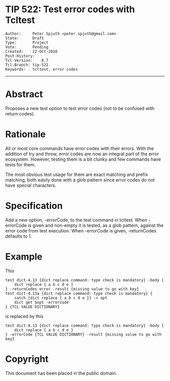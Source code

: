 # TIP 522: Test error codes with Tcltest
	Author:		Peter Spjuth <peter.spjuth@gmail.com>
	State:		Draft
	Type:		Project
	Vote:		Pending
	Created:	22-Oct-2018
	Post-History:
	Tcl-Version:	8.7
	Tcl-Branch:	tip-522
	Keywords:	tcltest, error codes
-----

# Abstract

Proposes a new test option to test error codes (not to be confused with
return codes).

# Rationale

All or most core commands have error codes with their errors.
With the addition of try and throw, error codes are now an integral part
of the error ecosystem.
However, testing them is a bit clunky and few commands have tests for them.

The most obvious test usage for them are exact matching and prefix matching,
both easily done with a glob pattern since error codes do not have special
characters.

# Specification

Add a new option, -errorCode, to the test command in tcltest.
When -errorCode is given and non-empty it is tested, as a glob pattern,
against the error code from test execution.
When -errorCode is given, -returnCodes defaults to 1.

# Example

This

	test dict-4.13 {dict replace command: type check is mandatory} -body {
	    dict replace { a b c d e }
	} -returnCodes error -result {missing value to go with key}
	test dict-4.13a {dict replace command: type check is mandatory} {
	    catch {dict replace { a b c d e }} -> opt
	    dict get $opt -errorcode
	} {TCL VALUE DICTIONARY}

is replaced by this

	test dict-4.13 {dict replace command: type check is mandatory} -body {
	    dict replace { a b c d e }
	} -errorCode {TCL VALUE DICTIONARY} -result {missing value to go with key}

# Copyright

This document has been placed in the public domain.
